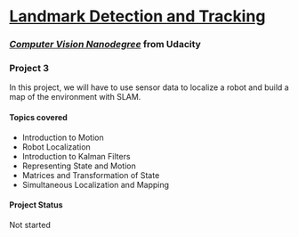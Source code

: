#  [Landmark Detection and Tracking](https://github.com/udacity/P3_Landmark_Detection_and_Tracking)

### [_**Computer Vision Nanodegree**_](https://www.udacity.com/course/computer-vision-nanodegree--nd891) from Udacity

### **Project 3**

In this project, we will have to use sensor data to localize a robot and build a map of the environment with SLAM.

#### Topics covered

- Introduction to Motion
- Robot Localization
- Introduction to Kalman Filters
- Representing State and Motion
- Matrices and Transformation of State
- Simultaneous Localization and Mapping

#### Project Status

Not started
